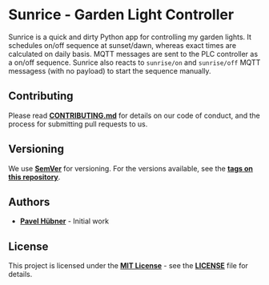 # Sunrice - Garden Light Controller

Sunrice is a quick and dirty Python app for controlling my garden lights. It schedules on/off sequence at sunset/dawn, whereas exact times are calculated on daily basis. MQTT messages are sent to the PLC controller as a on/off sequence. Sunrice also reacts to `sunrise/on` and `sunrise/off` MQTT messagess (with no payload) to start the sequence manually.

## Contributing

Please read [**CONTRIBUTING.md**](https://github.com/hubpav/sunrice/blob/master/CONTRIBUTING.md) for details on our code of conduct, and the process for submitting pull requests to us.

## Versioning

We use [**SemVer**](https://semver.org/) for versioning. For the versions available, see the [**tags on this repository**](https://github.com/hubpav/sunrice/tags).

## Authors

* [**Pavel Hübner**](https://github.com/hubpav) - Initial work

## License

This project is licensed under the [**MIT License**](https://opensource.org/licenses/MIT/) - see the [**LICENSE**](https://github.com/hubpav/sunrice/blob/master/LICENSE) file for details.
